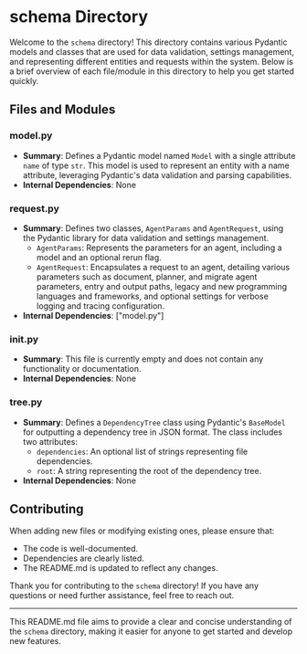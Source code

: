 # schema Directory

Welcome to the `schema` directory! This directory contains various Pydantic models and classes that are used for data validation, settings management, and representing different entities and requests within the system. Below is a brief overview of each file/module in this directory to help you get started quickly.

## Files and Modules

### model.py
- **Summary**: Defines a Pydantic model named `Model` with a single attribute `name` of type `str`. This model is used to represent an entity with a name attribute, leveraging Pydantic's data validation and parsing capabilities.
- **Internal Dependencies**: None

### request.py
- **Summary**: Defines two classes, `AgentParams` and `AgentRequest`, using the Pydantic library for data validation and settings management.
  - `AgentParams`: Represents the parameters for an agent, including a model and an optional rerun flag.
  - `AgentRequest`: Encapsulates a request to an agent, detailing various parameters such as document, planner, and migrate agent parameters, entry and output paths, legacy and new programming languages and frameworks, and optional settings for verbose logging and tracing configuration.
- **Internal Dependencies**: ["model.py"]

### __init__.py
- **Summary**: This file is currently empty and does not contain any functionality or documentation.
- **Internal Dependencies**: None

### tree.py
- **Summary**: Defines a `DependencyTree` class using Pydantic's `BaseModel` for outputting a dependency tree in JSON format. The class includes two attributes:
  - `dependencies`: An optional list of strings representing file dependencies.
  - `root`: A string representing the root of the dependency tree.
- **Internal Dependencies**: None

## Contributing

When adding new files or modifying existing ones, please ensure that:
- The code is well-documented.
- Dependencies are clearly listed.
- The README.md is updated to reflect any changes.

Thank you for contributing to the `schema` directory! If you have any questions or need further assistance, feel free to reach out.

---

This README.md file aims to provide a clear and concise understanding of the `schema` directory, making it easier for anyone to get started and develop new features.
